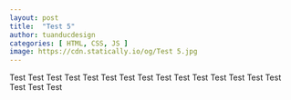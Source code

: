 ```yaml
---
layout: post
title:  "Test 5"
author: tuanducdesign
categories: [ HTML, CSS, JS ]
image: https://cdn.statically.io/og/Test 5.jpg
---
```


Test Test Test Test Test Test Test Test Test Test Test Test Test Test Test Test Test Test
